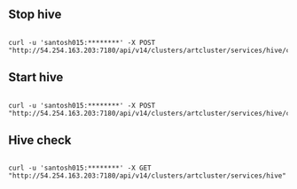 ## Stop hive
<pre><code>
curl -u 'santosh015:********' -X POST "http://54.254.163.203:7180/api/v14/clusters/artcluster/services/hive/commands/stop"
</code></pre>

## Start hive
<pre><code>
curl -u 'santosh015:********' -X POST "http://54.254.163.203:7180/api/v14/clusters/artcluster/services/hive/commands/start"
</code></pre>

## Hive check
<pre><code>
curl -u 'santosh015:********' -X GET "http://54.254.163.203:7180/api/v14/clusters/artcluster/services/hive"
</code></pre>
